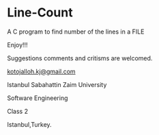 # Line-Count
A C program to find number of the lines in a FILE


Enjoy!!!

Suggestions comments and critisms are welcomed.

kotojalloh.kj@gmail.com

Istanbul Sabahattin Zaim University

Software Engineering

Class 2

Istanbul,Turkey.
